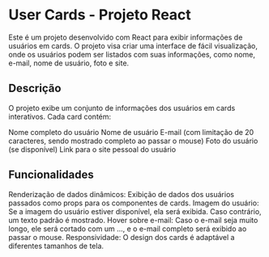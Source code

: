 # User Cards - Projeto React

Este é um projeto desenvolvido com React para exibir informações de usuários em cards. O projeto visa criar uma interface de fácil visualização, onde os usuários podem ser listados com suas informações, como nome, e-mail, nome de usuário, foto e site.

## Descrição
O projeto exibe um conjunto de informações dos usuários em cards interativos. Cada card contém:

Nome completo do usuário
Nome de usuário
E-mail (com limitação de 20 caracteres, sendo mostrado completo ao passar o mouse)
Foto do usuário (se disponível)
Link para o site pessoal do usuário

## Funcionalidades

Renderização de dados dinâmicos: Exibição de dados dos usuários passados como props para os componentes de cards.
Imagem do usuário: Se a imagem do usuário estiver disponível, ela será exibida. Caso contrário, um texto padrão é mostrado.
Hover sobre e-mail: Caso o e-mail seja muito longo, ele será cortado com um ..., e o e-mail completo será exibido ao passar o mouse.
Responsividade: O design dos cards é adaptável a diferentes tamanhos de tela.
